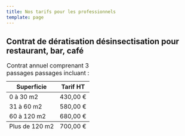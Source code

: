 ```yaml
---
title: Nos tarifs pour les professionnels
template: page
---
```

## Contrat de dératisation désinsectisation pour restaurant, bar, café

<div class="responsive-table">
  <table>
      <caption>Contrat annuel comprenant 3 passages passages incluant :</caption>
    <thead>
      <tr>
        <th>Superficie</th>
        <th>Tarif HT</th>
      </tr>
    </thead>
    <tbody>
      <tr>
        <td>0 à 30 m2</td>
        <td>430,00 €</td>
      </tr>
			      <tr>
        <td>31 à 60 m2</td>
        <td>580,00 €</td>
      </tr>
			      <tr>
        <td>60 à 120 m2</td>
        <td>680,00 €</td>
      </tr>
    </tbody>
    <tfoot>
      <tr>
        <td>Plus de 120 m2</td>
        <td>700,00 €</td>
      </tr>
    </tfoot>
  </table>
</div>
